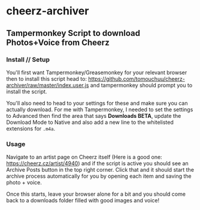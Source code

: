 # cheerz-archiver

## Tampermonkey Script to download Photos+Voice from Cheerz

### Install // Setup

You'll first want Tampermonkey/Greasemonkey for your relevant browser then to install this script head to: https://github.com/tomouchuu/cheerz-archiver/raw/master/index.user.js and tampermonkey should prompt you to install the script.

You'll also need to head to your settings for these and make sure you can actually download. For me with Tampermonkey, I needed to set the settings to Advanced then find the area that says **Downloads BETA**, update the Download Mode to Native and also add a new line to the whitelisted extensions for `.m4a`.

### Usage

Navigate to an artist page on Cheerz itself (Here is a good one: https://cheerz.cz/artist/4940) and if the script is active you should see an Archive Posts button in the top right corner. Click that and it should start the archive process automatically for you by opening each item and saving the photo + voice.

Once this starts, leave your browser alone for a bit and you should come back to a downloads folder filled with good images and voice!
